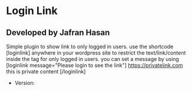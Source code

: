 # Login Link
## Developed by Jafran Hasan

Simple plugin to show link to only logged in users. use the shortcode [loginlink] anywhere in your wordpress site to restrict the text/link/content inside the tag for only logged in users. you can set a message by using [loginlink message="Please login to see the link"] https://privatelink.com this is private content [/loginlink] 
 * Version:           